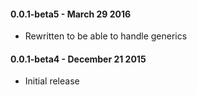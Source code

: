 #### 0.0.1-beta5 - March 29 2016
* Rewritten to be able to handle generics

#### 0.0.1-beta4 - December 21 2015
* Initial release
